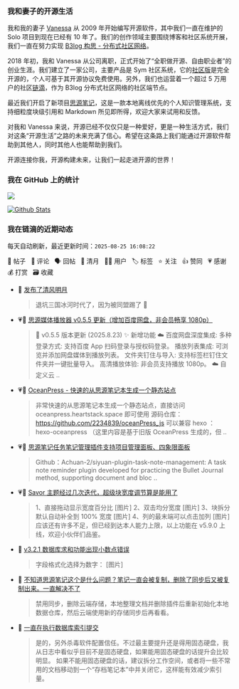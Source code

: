 ### 我和妻子的开源生活

我和我的妻子 [Vanessa](https://github.com/Vanessa219) 从 2009 年开始编写开源软件，其中我们一直在维护的 Solo 项目到现在已经有 10 年了。我们的创作领域主要围绕博客和社区系统开展，我们一直在努力实现 [B3log 构思 - 分布式社区网络](https://ld246.com/article/1546941897596)。

2018 年初，我和 Vanessa 从公司离职，正式开始了“全职做开源、自由职业者”的创业生涯。我们建立了一家公司，主要产品是 Sym 社区系统，它的[社区版](https://github.com/88250/symphony)是完全开源的，个人可基于其开源协议免费使用。另外，我们也运营着一个超过 5 万用户的社区[链滴](https://ld246.com)，作为 B3log 分布式社区网络的社区端节点。

最近我们开启了新项目[思源笔记](https://github.com/siyuan-note/siyuan)，这是一款本地离线优先的个人知识管理系统，支持细粒度块级引用和 Markdown 所见即所得，欢迎大家来试用和反馈。

对我和 Vanessa 来说，开源已经不仅仅只是一种爱好，更是一种生活方式，我们对这条“开源生活”之路的未来充满了信心。希望在这条路上我们能通过开源软件帮助到其他人，同时其他人也能帮助到我们。

开源连接你我，开源构建未来，让我们一起走进开源的世界！

### 我在 GitHub 上的统计

<a title="Hits" target="_blank" href="https://github.com/88250/88250"><img src="https://hits.b3log.org/88250/88250.svg"></a>

[![Github Stats](https://github-readme-stats.vercel.app/api?username=88250&theme=tokyonight&show_icons=true)](https://github.com/88250)

<!--events start -->

### 我在链滴的近期动态

每天自动刷新，最近更新时间：`2025-08-25 16:08:22`

📝 帖子 &nbsp; 💬 评论 &nbsp; 🗣 回帖 &nbsp; 🌙 清月 &nbsp; 👨‍💻 用户 &nbsp; 🏷️ 标签 &nbsp; ⭐️ 关注 &nbsp; 👍 赞同 &nbsp; 💗 感谢 &nbsp; 💰 打赏 &nbsp; 🗃 收藏

* 🌙 [发布了清风明月](https://ld246.com/member/88250/breezemoons/1756093033894)

  > 退坑三国冰河时代了，因为被同盟踢了 🤣
* 💗📝 [思源媒体播放器 v0.5.5 更新（增加百度网盘，非会员畅享 1080p）](https://ld246.com/article/1755960001833)

  > 📅 v0.5.5 版本更新 (2025.8.23) ✨ 新增功能 ☁️ 百度网盘深度集成: 多种登录方式: 支持百度 App 扫码登录与授权码登录。 播放列表集成: 可浏览并添加网盘媒体到播放列表。 文件夹钉住与导入: 支持标签栏钉住文件夹并一键批量导入。 高清播放体验: 非会员支持播放 1080p。 ☁️ 自定义云 ..
* 💗📝 [OceanPress - 快速的从思源笔记本生成一个静态站点](https://ld246.com/article/1755856181121)

  > 非常快速的从思源笔记本生成一个静态站点，直接访问 oceanpress.heartstack.space 即可使用 源码仓库： https://github.com/2234839/oceanPress_js 可以兼容 hexo ： hexo-oceanpress （这里内容是基于旧版 OceanPress 生成的，但 ..
* 💗📝 [思源笔记任务笔记管理插件支持项目管理面板、四象限面板](https://ld246.com/article/1755826640096)

  > Github：Achuan-2/siyuan-plugin-task-note-management: A task note reminder plugin developed for practicing the Bullet Journal method, supporting document and bloc ..
* 💗📝 [Savor 主题经过几次迭代，超级块宽度调节算是能用了](https://ld246.com/article/1755859430675)

  > 1、直接拖动显示宽度百分比 [图片] 2、双击均分宽度 [图片] 3、块拆分默认自动补全到 100% 宽度 [图片] 4、列的最末端可以点击加列 [图片] 应该还有许多不足，但已经到达本人能力上限，以上功能在 v5.9.0 上线，欢迎小伙伴们品鉴。
* 💬 [v3.2.1 数据库求和功能出现小数点错误](https://ld246.com/article/1755831728299/comment/1755832826124#comments)

  > 字段格式化选择为数字： [图片]
* 💬 [不知道思源笔记这个是什么问题？笔记一直会被复制，删除了同步后又被复制出来。一直解决不了](https://ld246.com/article/1755684729353/comment/1755783160631#comments)

  > 禁用同步，删除云端存储，本地整理文档并删除插件后重新初始化本地数据仓库，然后云端使用新的存储同步后再看看。
* 💬 [一直在执行数据库索引提交](https://ld246.com/article/1755770439313/comment/1755781076837#comments)

  > 是的，另外杀毒软件配置信任。不过最主要提升还是得用固态硬盘，我从日志中看似乎目前不是固态硬盘，如果能用固态硬盘的话提升会比较明显。 如果不能用固态硬盘的话，建议拆分工作空间，或者将一些不常用的文档移动到一个“存档笔记本”中并关闭它，这样能有效减少索引量。


<!--events end -->
